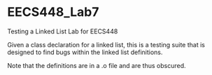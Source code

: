 # EECS448_Lab7
Testing a Linked List Lab for EECS448

Given a class declaration for a linked list, this is a testing suite that is designed to find bugs within the linked list definitions.

Note that the definitions are in a .o file and are thus obscured.
